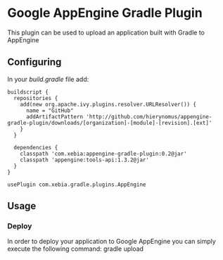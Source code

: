 # Google AppEngine Gradle Plugin
This plugin can be used to upload an application built with Gradle to AppEngine

## Configuring
In your _build.gradle_ file add:

	buildscript {
	  repositories {
	    add(new org.apache.ivy.plugins.resolver.URLResolver()) {
	      name = "GitHub"
	      addArtifactPattern 'http://github.com/hierynomus/appengine-gradle-plugin/downloads/[organization]-[module]-[revision].[ext]'
	    }
	  }
	
	  dependencies {
	    classpath 'com.xebia:appengine-gradle-plugin:0.2@jar'
	    classpath 'appengine:tools-api:1.3.2@jar'
	  }
	}

    usePlugin com.xebia.gradle.plugins.AppEngine

## Usage
### Deploy
In order to deploy your application to Google AppEngine you can simply execute the following command:
	gradle upload

